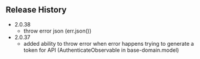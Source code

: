 ## Release History

* 2.0.38
    * throw error json (err.json())
* 2.0.37
    * added ability to throw error when error happens trying to generate a token for API (AuthenticateObservable in base-domain.model)